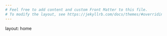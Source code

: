 ```yaml
---
# Feel free to add content and custom Front Matter to this file.
# To modify the layout, see https://jekyllrb.com/docs/themes/#overriding-theme-defaults
---
```

layout: home
